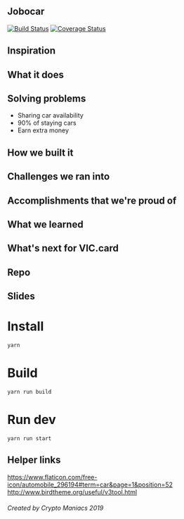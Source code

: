 ## Jobocar

[![Build Status](https://travis-ci.org/CryptoManiacsZone/jobocar.svg?branch=master)](https://travis-ci.org/CryptoManiacsZone/jobocar)
[![Coverage Status](https://coveralls.io/repos/github/CryptoManiacsZone/jobocar/badge.svg?branch=master)](https://coveralls.io/github/CryptoManiacsZone/jobocar?branch=master)

## Inspiration

## What it does

## Solving problems

- Sharing car availability
- 90% of staying cars
- Earn extra money  


## How we built it


## Challenges we ran into

## Accomplishments that we're proud of


## What we learned

## What's next for VIC.card


## Repo


## Slides


# Install
``yarn``

# Build
``yarn run build``

# Run dev
``yarn run start``

## Helper links

https://www.flaticon.com/free-icon/automobile_296194#term=car&page=1&position=52
http://www.birdtheme.org/useful/v3tool.html

###### Created by Crypto Maniacs 2019
